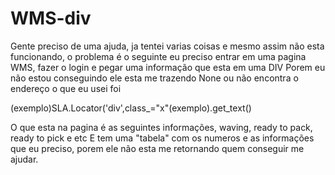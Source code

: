 # WMS-div
Gente preciso de uma ajuda, ja tentei varias coisas e mesmo assim não esta funcionando,
o problema é o seguinte eu preciso entrar em uma pagina WMS, fazer o login e pegar uma informação que esta em uma DIV
Porem eu não estou conseguindo ele esta me trazendo None ou não encontra o endereço o que eu usei foi

(exemplo)SLA.Locator('div',class_="x"(exemplo).get_text()

O que esta na pagina é as seguintes informações, waving, ready to pack, ready to pick e etc
E tem uma "tabela" com os numeros e as informações que eu preciso, porem ele não esta me retornando quem conseguir me ajudar.
